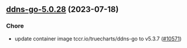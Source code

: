

## [ddns-go-5.0.28](https://github.com/truecharts/charts/compare/ddns-go-5.0.27...ddns-go-5.0.28) (2023-07-18)

### Chore

- update container image tccr.io/truecharts/ddns-go to v5.3.7 ([#10571](https://github.com/truecharts/charts/issues/10571))
  
  